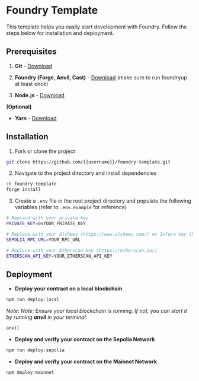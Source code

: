 # Foundry Template

This template helps you easily start development with Foundry. Follow the steps below for installation and deployment.

## Prerequisites

1. **Git** - [Download](https://git-scm.com/downloads)

2. **Foundry (Forge, Anvil, Cast)** - [Download](https://book.getfoundry.sh/getting-started/installation) (make sure to run foundryup at least once)

3. **Node.js** - [Download](https://nodejs.org/en/download/package-manager)

**(Optional)**

- **Yarn** - [Download](https://classic.yarnpkg.com/lang/en/docs/install)

## Installation

1. Fork or clone the project

```sh
git clone https://github.com/{{username}}/foundry-template.git
```


2. Navigate to the project directory and install dependencies

```sh
cd foundry-template
forge install
```


3. Create a `.env` file in the root project directory and populate the following variables (refer to `.env.example` for reference)

```sh
# Replace with your private key
PRIVATE_KEY=0xYOUR_PRIVATE_KEY

# Replace with your Alchemy (https://www.alchemy.com/) or Infura key (https://infura.io/)
SEPOLIA_RPC_URL=YOUR_RPC_URL

# Replace with your Etherscan key (https://etherscan.io/)
ETHERSCAN_API_KEY=YOUR_ETHERSCAN_API_KEY
```


## Deployment

- **Deploy your contract on a local blockchain**

```sh
npm run deploy:local
```

_Note: Note: Ensure your local blockchain is running. If not, you can start it by running **anvil** in your terminal:_

```sh
anvil
```


- **Deploy and verify your contract on the Sepolia Network**

```sh
npm run deploy:sepolia
```


- **Deploy and verify your contract on the Mainnet Network**

```sh
npm deploy:mainnet
```
